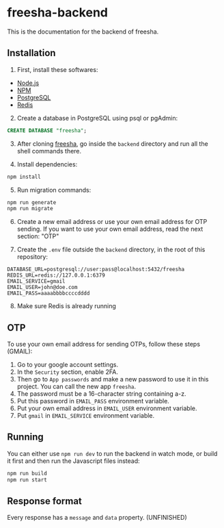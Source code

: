 # freesha-backend

This is the documentation for the backend of freesha.

## Installation

1. First, install these softwares:
  - [Node.js](https://nodejs.org)
  - [NPM](https://www.npmjs.com/)
  - [PostgreSQL](https://www.postgresql.org/)
  - [Redis](https://redis.io/)

2. Create a database in PostgreSQL using psql or pgAdmin:
  ```sql
  CREATE DATABASE "freesha";
  ```

3. After cloning [freesha](https://github.com/Ilia-Masiha/freesha), go inside the `backend` directory and run all the shell commands there.

4. Install dependencies:
  ```sh
  npm install
  ```

5. Run migration commands:
  ```sh
  npm run generate
  npm run migrate
  ```

6. Create a new email address or use your own email address for OTP sending. If you want to use your own email address, read the next section: "OTP"

7. Create the `.env` file outside the `backend` directory, in the root of this repository:
  ```env
  DATABASE_URL=postgresql://user:pass@localhost:5432/freesha
  REDIS_URL=redis://127.0.0.1:6379
  EMAIL_SERVICE=gmail
  EMAIL_USER=john@doe.com
  EMAIL_PASS=aaaabbbbccccdddd
  ```

8. Make sure Redis is already running

## OTP

To use your own email address for sending OTPs, follow these steps (GMAIL):

  1. Go to your google account settings.
  2. In the `Security` section, enable 2FA.
  3. Then go to `App passwords` and make a new password to use it in this project. You can call the new app `freesha`.
  4. The password must be a 16-character string containing a-z.
  5. Put this password in `EMAIL_PASS` environment variable.
  6. Put your own email address in `EMAIL_USER` environment variable.
  7. Put `gmail` in `EMAIL_SERVICE` environment variable.

## Running

You can either use `npm run dev` to run the backend in watch mode, or build it first and then run the Javascript files instead:  
  ```sh
  npm run build
  npm run start
  ```

## Response format

Every response has a `message` and `data` property. (UNFINISHED)